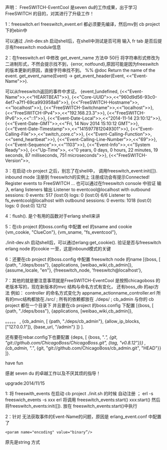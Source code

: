 
声明：
FreeSWITCH-EventCool 是seven du的工作成果，出于学习FreeSWITCH 的目的，对其进行了升级工作！



1：freeswitch.erl  freeswitch_event.erl 都必须要先编译，然后mv到  cb project 下的ebin中

可以通过
./init-dev.sh 启动shell后，在shell中测试是否可用  输入 fr   tab 是否后提示有freeswitch module信息


2：在freeswitch.erl 中修改 get_event_name 方法中 50行
将字符串形式修改为 二进制形式，不然会提示找不到，{error, notfound},原因可能是因为freeswitch的版本更新的原因，直接字符串找不到。
%% @doc Return the name of the event.
get_event_name(Event) ->
     get_event_header(Event, <<"Event-Name">>).

可以从freeswitch返回的事件中求证。
 {event,[undefined,
                  {<<"Event-Name">>,<<"HEARTBEAT">>},
                  {<<"Core-UUID">>,<<"960d9d56-93c0-4ef7-a7f1-69ca993958a8">>},
                  {<<"FreeSWITCH-Hostname">>,<<"localhost">>},
                  {<<"FreeSWITCH-Switchname">>,<<"localhost">>},
                  {<<"FreeSWITCH-IPv4">>,<<"192.168.23.3">>},
                  {<<"FreeSWITCH-IPv6">>,<<"::1">>},
                  {<<"Event-Date-Local">>,<<"2014-11-14 23:10:12">>},
                  {<<"Event-Date-GMT">>,<<"Fri, 14 Nov 2014 15:10:12 GMT">>},
                  {<<"Event-Date-Timestamp">>,<<"1415977812049301">>},
                  {<<"Event-Calling-File">>,<<"switch_core.c">>},
                  {<<"Event-Calling-Function">>,<<"send_heartbeat">>},
                  {<<"Event-Calling-Line-Number">>,<<"69">>},
                  {<<"Event-Sequence">>,<<"1103">>},
                  {<<"Event-Info">>,<<"System Ready">>},
                  {<<"Up-Time">>,
                   <<"0 years, 0 days, 0 hours, 22 minutes, 19 seconds, 87 milliseconds, 751 microseconds">>},
                  {<<"FreeSWITCH-Version">>,
                  
3：在启动 cb project 之后，别忘了在shell中， 调用freeswitch_event:init([]). inbound mode 注册到 freeswitch的实例上
   注册成功会有提示Connected! Register events to FreeSWITCH …
也可以通过在freeswitch console 中验证
输入  erlang listeners
输出
Listener to eventcool@localhost with outbound sessions: 0 events: 517 (lost:0) logs: 0 (lost:0) 6/6
Listener to fs_eventcool@localhost with outbound sessions: 0 events: 1018 (lost:0) logs: 0 (lost:0) 12/12


4：flush().  是个有用的函数对于erlang shell来讲


5：在cb project 的boss.config 中配置 eel 的sname and cookie  
{vm_cookie, "ClueCon"},
   {vm_sname, "fs_eventcool”},

./init-dev.sh 启动shell后，可以通过erlang:get_cookie(). 验证是否与freeswitch erlang node 的cookie 一至，这是inbound模式的关键

6：还要在cb project 的boss.config 中配置  freeswitch node 的name
[{boss, [
    {path, "./deps/boss"},
    {applications, [weibao_wiki,cb_admin]},
    {assume_locale, "en"},
    {freeswitch_node, 'freeswitch@localhost'},

7：其他的就是要注意事项就是FreeSWITCH-EventCool 是按照chicagoboss 的老版本写的，现在新版本的mvc 结构与命名方式有变化，
还有boss_db 的api方法
例如： controller 的命名方式变化为  appname_actionname_controller.erl
所有的mvc结构都放在./src/ ; 
所有的依赖都放在 ./deps/ ;
cb_admin 与你的 cb project 都在一个目录下
并且要在cb project 的boss.config 下配置
[{boss, [
    {path, "./deps/boss"},
    {applications, [weibao_wiki,cb_admin]},

。。。。。
,
 {cb_admin, [
        {path, "./deps/cb_admin"},
        {allow_ip_blocks, ["127.0.0.1"]},
        {base_url, "/admin"}
    ]}
].

还有要在rebar.config下也要配置
{deps, [
  {boss, ".*", {git, "git://github.com/ChicagoBoss/ChicagoBoss.git", {tag, "v0.8.12"}}}
  ,{cb_admin, ".*", {git, "git://github.com/ChicagoBoss/cb_admin.git", "HEAD"}}
]}.

have fun

感谢 seven du 的卓越工作以及不厌其烦的指导！

upgrade:2014/11/15

1: 将 freeswith_events 在启动 cb project ./init.sh 的时候 自动注册  ；
erl -s freeswich_events -s xxx
erl 将调用 freeswitch_events:start() xxx:start()
然后将freeswitch_events:init([]). 放在 freeswitch_events:start()中执行

2：针对 无法获取事件的Event-Name的问题，原因是 erlang_event.conf 中配置了
  <!--<param name="encoding" value="string"/>-->
    <param name="encoding" value="binary”/>
原先是string 方式
